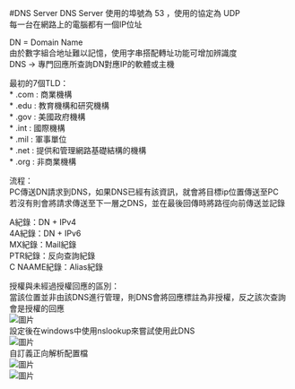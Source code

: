 #DNS Server
  DNS Server 使用的埠號為 53 ，使用的協定為 UDP  
  每一台在網路上的電腦都有一個IP位址  
  
  DN = Domain Name  
  由於數字組合地址難以記憶，使用字串搭配轉址功能可增加辨識度  
  DNS -> 專門回應所查詢DN對應IP的軟體或主機  
  
  最初的7個TLD：  
    * .com : 商業機構  
    * .edu : 教育機構和研究機構  
    * .gov : 美國政府機構  
    * .int : 國際機構  
    * .mil : 軍事單位  
    * .net : 提供和管理網路基礎結構的機構  
    * .org : 非商業機構  
    
  流程：    
  PC傳送DN請求到DNS，如果DNS已經有該資訊，就會將目標ip位置傳送至PC  
  若沒有則會將請求傳送至下一層之DNS，並在最後回傳時將路徑向前傳送並記錄  

  A紀錄：DN + IPv4  
  4A紀錄：DN + IPv6  
  MX紀錄：Mail紀錄  
  PTR紀錄：反向查詢紀錄  
  C NAAME紀錄：Alias紀錄  
  
  授權與未經過授權回應的區別：    
  當該位置並非由該DNS進行管理，則DNS會將回應標註為非授權，反之該次查詢會是授權的回應  
  ![圖片](https://github.com/Bernie3852/My-note/assets/27776034/5206bbfb-1b15-4e20-92a4-2769788eabda)  
  設定後在windows中使用nslookup來嘗試使用此DNS  
  ![圖片](https://github.com/Bernie3852/My-note/assets/27776034/7609bdce-cc09-4117-a146-09c9445ce7da)  
  自訂義正向解析配置檔  
  ![圖片](https://github.com/Bernie3852/My-note/assets/27776034/b2b406e2-f5ed-4993-970f-dff52df5538b)  
  ![圖片](https://github.com/Bernie3852/My-note/assets/27776034/0c4f538a-a0bf-463a-9277-7ad02b1ca84e)  
